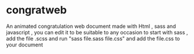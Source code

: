 # congratweb
An animated congratulation web document made with Html , sass and javascript , you can edit it to be suitable to any occasion 
to start with sass , add the file .scss and run "sass file.sass file.css" and add the file.css to your document 
